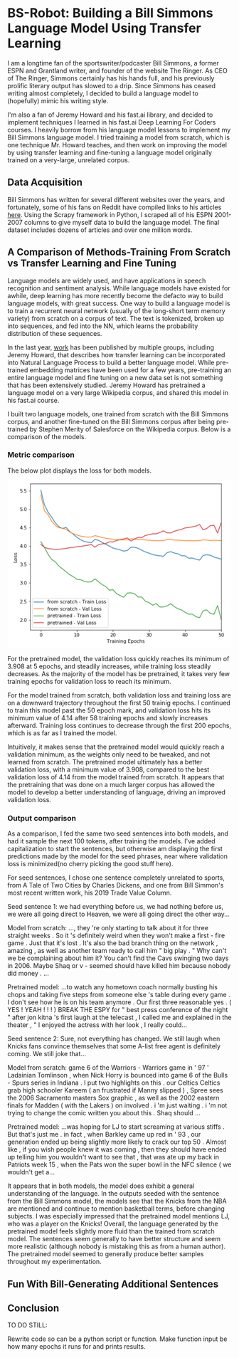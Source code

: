 # BS-Robot: Building a Bill Simmons Language Model Using Transfer Learning

I am a longtime fan of the sportswriter/podcaster Bill Simmons, a former ESPN and Grantland writer, and founder of the website The Ringer.  As CEO of The Ringer, Simmons certainly has his hands full, and his previously prolific literary output has slowed to a drip.  Since Simmons has ceased writing almost completely, I decided to build a language model to (hopefully) mimic his writing style.  

I'm also a fan of Jeremy Howard and his fast.ai library, and decided to implement techniques I learned in his fast.ai Deep Learning For Coders courses.  I heavily borrow from his language model lessons to implement my Bill Simmons language model.  I tried training a model from scratch, which is one technique Mr. Howard teaches, and then work on improving the model by using transfer learning and fine-tuning a language model originally trained on a very-large, unrelated corpus.

## Data Acquisition

Bill Simmons has written for several different websites over the years, and fortunately, some of his fans on Reddit have compiled links to his articles [here](https://www.reddit.com/r/billsimmons/comments/81fupe/the_mostly_complete_bill_simmons_archives/).  Using the Scrapy framework in Python, I scraped all of his ESPN 2001-2007 columns to give myself data to build the language model. The final dataset includes dozens of articles and over one million words.  

## A Comparison of Methods-Training From Scratch vs Transfer Learning and Fine Tuning

Language models are widely used, and have applications in speech recognition and sentiment analysis.  While language models have existed for awhile, deep learning has more recently become the defacto way to build language models, with great success.  One way to build a language model is to train a recurrent neural network (usually of the long-short term memory variety) from scratch on a corpus of text.  The text is tokenized, broken up into sequences, and fed into the NN, which learns the probability distribution of these sequences.  

In the last year, [work](https://arxiv.org/abs/1801.06146) has been published by multiple groups, including Jeremy Howard, that describes how transfer learning can be incorporated into Natural Language Process to build a better language model.  While  pre-trained embedding matrices have been used for a few years, pre-training an entire language model and fine tuning on a new data set is not something that has been extensively studied.  Jeremy Howard has pretrained a language model on a very large Wikipedia corpus, and shared this model in his fast.ai course.  

I built two language models, one trained from scratch with the Bill Simmons corpus, and another fine-tuned on the Bill Simmons corpus after being pre-trained by Stephen Merity of Salesforce on the Wikipedia corpus. Below is a comparison of the models.

### Metric comparison

The below plot displays the loss for both models. 

<img src="https://github.com/swgleave/BS-Robot/blob/master/images/Plot%20Loss.png" height="375" width="500">

For the pretrained model, the validation loss quickly reaches its minimum of 3.908 at 5 epochs, and steadily increases, while training loss steadily decreases.  As the majority of the model has be pretrained, it takes very few training epochs for validation loss to reach its minimum.

For the model trained from scratch, both validation loss and training loss are on a downward trajectory throughout the first 50 trainig epochs.  I continued to train this model past the 50 epoch mark, and validation loss hits its minimum value of 4.14 after 58 training epochs and slowly increases afterward. Training loss continues to decrease through the first 200 epochs, which is as far as I trained the model.

Intuitively, it makes sense that the pretrained model would quickly reach a validation minimum, as the weights only need to be tweaked, and not learned from scratch.  The pretrained model ultimately has a better validation loss, with a minimum value of 3.908, compared to the best validation loss of 4.14 from the model trained from scratch.  It appears that the pretraining that was done on a much larger corpus has allowed the model to develop a better understanding of language, driving an improved validation loss.

### Output comparison

As a comparison, I fed the same two seed sentences into both models, and had it sample the next 100 tokens, after training the models.  I've added capitalization to start the sentences, but otherwise am displaying the first predictions made by the model for the seed phrases, near where validation loss is minimized(no cherry picking the good stuff here).  

For seed sentences, I chose one sentence completely unrelated to sports, from A Tale of Two Cities by Charles Dickens, and one from Bill Simmon's most recent written work, his 2019 Trade Value Column. 

Seed sentence 1: we had everything before us, we had nothing before us, we were all going direct to Heaven, we were all going direct the other way...

Model from scratch:
..., they 're only starting to talk about it for three straight weeks . So it 's definitely weird when they won't make a first - fire game . Just that it's lost . It's also the bad branch thing on the network , amazing , as well as another team ready to call him " big play . " Why can't we be complaining about him it? You can't find the Cavs swinging two days in 2006. Maybe Shaq or v - seemed should have killed him because nobody did money . ...

Pretrained model:
...to watch any hometown coach normally busting his chops and taking 
 five steps from someone else 's table during every game . I don't see how he is on his team anymore . Our first three reasonable yes . 
 ( YES ! YEAH ! ! ! ) 
 BREAK THE ESPY for " best press conference of the night " 
 after jon kitna 's first laugh at the telecast , I called me and explained in the theater , " I enjoyed the actress with her look , I really could...


Seed sentence 2: Sure, not everything has changed. We still laugh when Knicks fans convince themselves that some A-list free agent is definitely coming. We still joke that...

Model from scratch:
game 6 of the Warriors - Warriors game in ' 97 ' Ladainian Tomlinson , when Nick Horry is bounced into game 6 of the Bulls - Spurs series in Indiana . I put two highlights on this . our Celtics Celtics grab high schooler Kareem ( an frustrated if Manny slipped ) , Spree sees the 2006 Sacramento masters Sox graphic , as well as the 2002 eastern finals for Madden ( with the Lakers ) on involved . i 'm just waiting . i 'm not trying to change the comic written you about this . Shaq should ...

Pretrained model:
...was hoping for LJ to start screaming at various stiffs . But that's just me . in fact , when Barkley came up red in ' 93 , our generation ended up being slightly more likely to crack our top 50 . Almost like , if you wish people knew it was coming , then they should have ended up telling him you wouldn't want to see that , that was ate up my back in Patriots week 15 , when the Pats won the super bowl in the NFC silence ( we wouldn't get a... 

It appears that in both models, the model does exhibit a general understanding of the language.  In the outputs seeded with the sentence from the Bill Simmons model, the models see that the Knicks from the NBA are mentioned and continue to mention basketball terms, before changing subjects.  I was especially impressed that the pretrained model mentions LJ, who was a player on the Knicks!  Overall, the language generated by the pretrained model feels slightly more fluid than the trained from scratch model.  The sentences seem generally to have better structure and seem more realistic (although nobody is mistaking this as from a human author).  The pretrained model seemed to generally produce better samples throughout my experimentation.

## Fun With Bill-Generating Additional Sentences




## Conclusion


TO DO STILL:

Rewrite code so can be a python script or function.  Make function input be how many epochs it runs for and prints results.


